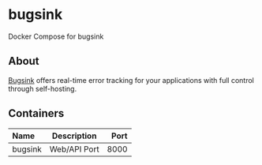# bugsink

Docker Compose for bugsink

## About

[Bugsink](https://www.bugsink.com/) offers real-time error tracking for your applications with full control through self-hosting.

## Containers

| Name              | Description                | Port  |
| :---------------- | :------------------------: | ----: |
| bugsink           | Web/API Port               | 8000  |

